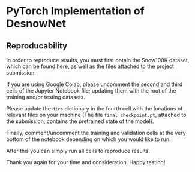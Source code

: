 # PyTorch Implementation of DesnowNet

## Reproducability

In order to reproduce results, you must first obtain the Snow100K dataset, which can be found [here](https://sites.google.com/view/yunfuliu/desnownet), as well as the files attached to the project submission.

If you are using Google Colab, please uncomment the second and third cells of the Jupyter Notebook file; updating them with the root of the training and/or testing datasets.

Please update the `dirs` dictionary in the fourth cell with the locations of relevant files on your machine (The file `final_checkpoint.pt`, attached to the submission, contains the pretrained state of the model).

Finally, comment/uncomment the training and validation cells at the very bottom of the notebook depending on which you would like to run.

After this you can simply run all cells to reproduce results.

Thank you again for your time and consideration. Happy testing!
